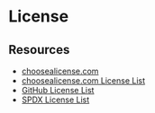 # License

## Resources
- [choosealicense.com](https://choosealicense.com/)
- [choosealicense.com License List](https://github.com/github/choosealicense.com/tree/gh-pages/_licenses)
- [GitHub License List](https://api.github.com/licenses)
- [SPDX License List](https://spdx.org/licenses/)
